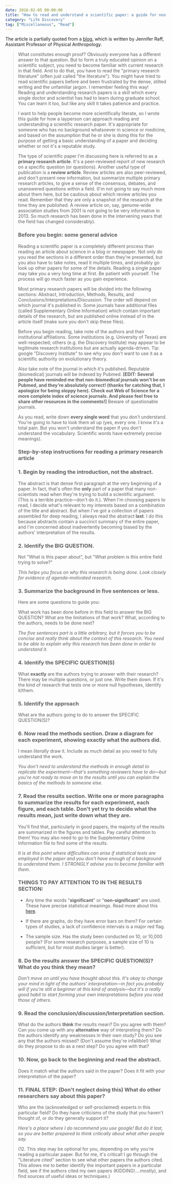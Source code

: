 ```yaml
---
date: 2016-02-05 00:00:00
title: "How to read and understand a scientific paper: a guide for non-scientists"
category: "Life Discovery"
tag: ["Miscellaneous", "Read"]
---
```


The article is partially quoted from a [blog](http://violentmetaphors.com/2013/08/25/how-to-read-and-understand-a-scientific-paper-2/), which is written by Jennifer Raff, Assistant Professor of Physical Anthropology.

>What constitutes enough proof? Obviously everyone has a different answer to that question. But to form a truly educated opinion on a scientific subject, you need to become familiar with current research in that field.  And to do that, you have to read the "primary research literature" (often just called "the literature"). You might have tried to read scientific papers before and been frustrated by the dense, stilted writing and the unfamiliar jargon. I remember feeling this way!  Reading and understanding research papers is a skill which every single doctor and scientist has had to learn during graduate school.  You can learn it too, but like any skill it takes patience and practice.
>
>I want to help people become more scientifically literate, so I wrote this guide for how a layperson can approach reading and understanding a scientific research paper. It's appropriate for someone who has no background whatsoever in science or medicine, and based on the assumption that he or she is doing this for the purpose of getting a basic understanding of a paper and deciding whether or not it's a reputable study.
>
>The type of scientific paper I'm discussing here is referred to as a **primary research article**. It's a peer-reviewed report of new research on a specific question (or questions). Another useful type of publication is a **review article**. Review articles are also peer-reviewed, and don't present new information, but summarize multiple primary research articles, to give a sense of the consensus, debates, and unanswered questions within a field.  (I'm not going to say much more about them here, but be cautious about which review articles you read. Remember that they are only a snapshot of the research at the time they are published.  A review article on, say, genome-wide association studies from 2001 is not going to be very informative in 2013. So much research has been done in the intervening years that the field has changed considerably).
>
>### Before you begin: some general advice
>Reading a scientific paper is a completely different process than reading an article about science in a blog or newspaper. Not only do you read the sections in a different order than they're presented, but you also have to take notes, read it multiple times, and probably go look up other papers for some of the details. Reading a single paper may take you a very long time at first. Be patient with yourself. The process will go much faster as you gain experience.
>
>Most primary research papers will be divided into the following sections: Abstract, Introduction, Methods, Results, and Conclusions/Interpretations/Discussion. The order will depend on which journal it's published in. Some journals have additional files (called Supplementary Online Information) which contain important details of the research, but are published online instead of in the article itself (make sure you don't skip these files).
>
>Before you begin reading, take note of the authors and their institutional affiliations. Some institutions (e.g. University of Texas) are well-respected; others (e.g. the Discovery Institute) may appear to be legitimate research institutions but are actually agenda-driven. Tip: google "Discovery Institute" to see why you don't want to use it as a scientific authority on evolutionary theory.
>
>Also take note of the journal in which it's published. Reputable (biomedical) journals will be indexed by Pubmed. **[EDIT: Several people have reminded me that non-biomedical journals won't be on Pubmed, and they're absolutely correct! (thanks for catching that, I apologize for being sloppy here). Check out Web of Science for a more complete index of science journals. And please feel free to share other resources in the comments!]** Beware of questionable journals.
>
>As you read, write down **every single word** that you don't understand. You're going to have to look them all up (yes, every one. I know it's a total pain. But you won't understand the paper if you don't understand the vocabulary. Scientific words have extremely precise meanings).
>
>### Step-by-step instructions for reading a primary research article
>
>### 1. Begin by reading the introduction, not the abstract.
>
>The abstract is that dense first paragraph at the very beginning of a paper. In fact, that's often the **only** part of a paper that many non-scientists read when they're trying to build a scientific argument. (This is a terrible practice—don't do it.).  When I'm choosing papers to read, I decide what's relevant to my interests based on a combination of the title and abstract. But when I've got a collection of papers assembled for deep reading, I always read the abstract **last**. I do this because abstracts contain a succinct summary of the entire paper, and I'm concerned about inadvertently becoming biased by the authors' interpretation of the results.
>
>### 2. Identify the BIG QUESTION.
>
>Not "What is this paper about", but "What problem is this entire field trying to solve?"
>
>*This helps you focus on why this research is being done.  Look closely for evidence of agenda-motivated research.*
>
>### 3. Summarize the background in five sentences or less.
>
>Here are some questions to guide you:
>
>What work has been done before in this field to answer the BIG QUESTION? What are the limitations of that work? What, according to the authors, needs to be done next?
>
>*The five sentences part is a little arbitrary, but it forces you to be concise and really think about the context of this research. You need to be able to explain why this research has been done in order to understand it.*
>
>### 4. Identify the SPECIFIC QUESTION(S)
>
>What **exactly** are the authors trying to answer with their research? There may be multiple questions, or just one. Write them down.  If it's the kind of research that tests one or more null hypotheses, identify it/them.
>
>### 5. Identify the approach
>
>What are the authors going to do to answer the SPECIFIC QUESTION(S)?
>
>### 6. Now read the methods section. Draw a diagram for each experiment, showing exactly what the authors did.
>
>I mean *literally* draw it. Include as much detail as you need to fully understand the work.
>
>*You don't need to understand the methods in enough detail to replicate the experiment—that's something reviewers have to do—but you're not ready to move on to the results until you can explain the basics of the methods to someone else.*
>
>### 7. Read the results section. Write one or more paragraphs to summarize the results for each experiment, each figure, and each table. Don't yet try to decide what the results mean, just write down what they are.
>
>You'll find that, particularly in good papers, the majority of the results are summarized in the figures and tables. Pay careful attention to them!  You may also need to go to the Supplementary Online Information file to find some of the results.
>
>*It is at this point where difficulties can arise if statistical tests are employed in the paper and you don't have enough of a background to understand them. I STRONGLY advise you to become familiar with them.*
>
>### THINGS TO PAY ATTENTION TO IN THE RESULTS SECTION:
>
>- Any time the words "**significant**" or "**non-significant**" are used. These have precise statistical meanings. Read more about this [here](http://www.dcscience.net/2014/03/24/on-the-hazards-of-significance-testing-part-2-the-false-discovery-rate-or-how-not-to-make-a-fool-of-yourself-with-p-values/).
>
>- If there are graphs, do they have error bars on them? For certain types of studies, a lack of confidence intervals is a major red flag.
>
>- The sample size. Has the study been conducted on 10, or 10,000 people? (For some research purposes, a sample size of 10 is sufficient, but for most studies larger is better).
>
>### 8. Do the results answer the SPECIFIC QUESTION(S)? What do you think they mean?
>
>*Don't move on until you have thought about this. It's okay to change your mind in light of the authors' interpretation—in fact you probably will if you're still a beginner at this kind of analysis—but it's a really good habit to start forming your own interpretations before you read those of others.*
>
>### 9. Read the conclusion/discussion/Interpretation section.
>
>What do the authors **think** the results mean? Do you agree with them? Can you come up with any **alternative** way of interpreting them? Do the authors identify any weaknesses in their own study? Do you see any that the authors missed? (Don't assume they're infallible!) What do they propose to do as a next step? Do you agree with that?
>
>### 10. Now, go back to the beginning and read the abstract.
>
>Does it match what the authors said in the paper? Does it fit with your interpretation of the paper?
>
>### 11. FINAL STEP: (Don't neglect doing this) What do other researchers say about this paper?
>
>Who are the (acknowledged or self-proclaimed) experts in this particular field? Do they have criticisms of the study that you haven't thought of, or do they generally support it?
>
>*Here's a place where I do recommend you use google! But do it last, so you are better prepared to think critically about what other people say.*
>
>(12. This step may be optional for you, depending on why you're reading a particular paper. But for me, it's critical! I go through the "Literature cited" section to see what other papers the authors cited. This allows me to better identify the important papers in a particular field, see if the authors cited my own papers (KIDDING!….mostly), and find sources of useful ideas or techniques.)
